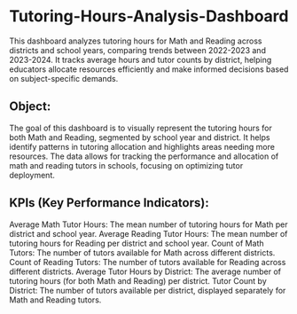 # Tutoring-Hours-Analysis-Dashboard
This dashboard analyzes tutoring hours for Math and Reading across districts and school years, comparing trends between 2022-2023 and 2023-2024. It tracks average hours and tutor counts by district, helping educators allocate resources efficiently and make informed decisions based on subject-specific demands.

## Object:
The goal of this dashboard is to visually represent the tutoring hours for both Math and Reading, segmented by school year and district. It helps identify patterns in tutoring allocation and highlights areas needing more resources. The data allows for tracking the performance and allocation of math and reading tutors in schools, focusing on optimizing tutor deployment.

## KPIs (Key Performance Indicators):
Average Math Tutor Hours: The mean number of tutoring hours for Math per district and school year.
Average Reading Tutor Hours: The mean number of tutoring hours for Reading per district and school year.
Count of Math Tutors: The number of tutors available for Math across different districts.
Count of Reading Tutors: The number of tutors available for Reading across different districts.
Average Tutor Hours by District: The average number of tutoring hours (for both Math and Reading) per district.
Tutor Count by District: The number of tutors available per district, displayed separately for Math and Reading tutors.
